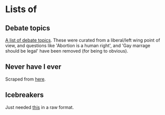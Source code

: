# Lists of

## Debate topics

[A list of debate topics](https://github.com/Joshua861/debate-topics/blob/main/debate-topics.txt). These were curated from a liberal/left wing point of view, and questions like 'Abortion is a human right', and 'Gay marrage should be legal' have been removed (for being to obvious).

## Never have I ever

Scraped from [here](https://www.scienceofpeople.com/never-have-i-ever-questions/).

## Icebreakers

Just needed [this](https://github.com/rendall/icebreakers/tree/master) in a raw format.
